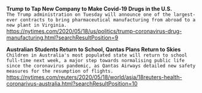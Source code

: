 **Trump to Tap New Company to Make Covid-19 Drugs in the U.S.**\
`The Trump administration on Tuesday will announce one of the largest-ever contracts to bring pharmaceutical manufacturing from abroad to a new plant in Virginia.`\
https://nytimes.com/2020/05/18/us/politics/trump-coronavirus-drug-manufacturing.html?searchResultPosition=9

**Australian Students Return to School, Qantas Plans Return to Skies**\
`Children in Australia's most populated state will return to school full-time next week, a major step towards normalising public life since the coronavirus pandemic, as Qantas Airways detailed new safety measures for the resumption of flights. `\
https://nytimes.com/reuters/2020/05/18/world/asia/18reuters-health-coronarivus-australia.html?searchResultPosition=10

